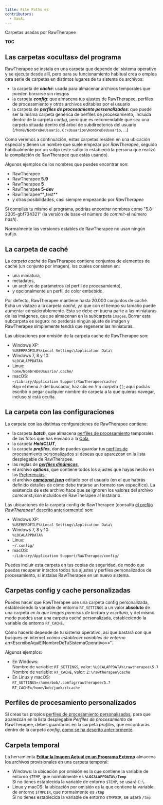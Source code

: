 ```yaml
---
title: File Paths es
contributors:
  - XavAL
---
```


<div class="pagetitle">

Carpetas usadas por RawTherapee

</div>

__TOC__

## Las carpetas «ocultas» del programa

RawTherapee se instala en una carpeta que depende del sistema operativo
y se ejecuta desde allí, pero para su funcionamiento habitual crea o
emplea otra serie de carpetas en distintos lugares de tu sistema de
archivos:

- la carpeta de ***caché***: usada para almacenar archivos temporales
  que pueden borrarse sin riesgos
- la carpeta ***config***: que almacena tus ajustes de RawTherapee,
  perfiles de procesamiento y otros archivos editables por el usuario
- la carpeta de ***perfiles de procesamiento personalizados***: que
  puede ser la misma carpeta genérica de perfiles de procesamiento,
  incluída dentro de la carpeta *config*, pero que es recomendable que
  sea una carpeta situada dentro del árbol de subdirectorios del usuario
  (`/home/NombreDeUsuario`, `C:\Usuarios\NombreDeUsuario`, ...)

Como veremos a continuación, estas carpetas residen en una ubicación
especial y tienen un nombre que suele empezar por *RawTherapee*, seguido
habitualmente por un sufijo (este sufijo lo estableció la persona que
realizó la compilación de RawTherapee que estás usando).

Algunos ejemplos de los nombres que puedes encontrar son:

- RawTherapee
- RawTherapee **5.9**
- RawTherapee **5**
- RawTherapee **5-dev**
- RawTherapee**_test**
- y otras posibilidades, casi siempre empezando por *RawTherapee*

Si compilas tu mismo el programa, podrías encontrar nombres como
"5.8-2305-gbf734321" (la versión de base-el número de *commit*-el número
*hash*).

Normalmente las versiones estables de RawTherapee no usan ningún sufijo.

## La carpeta de caché

La *carpeta caché* de RawTherapee contiene conjuntos de elementos de
caché (un conjunto por imagen), los cuales consisten en:

- una miniatura,
- metadatos,
- un archivo de parámetros (el perfil de procesamiento),
- y opcionalmente un perfil de color embebido.

Por defecto, RawTherapee mantiene hasta 20.000 conjuntos de caché. Echa
un vistazo a la carpeta *caché*, ya que con el tiempo su tamaño puede
aumentar considerablemente. Esto se debe en buena parte a las miniaturas
de las imágenes, que se almacenan en la subcarpeta `images`. Borrar esta
subcarpeta es seguro: no perderás ningún ajuste de imagen y RawTherapee
simplemente tendrá que regenerar las miniaturas.

Las ubicaciones por omisión de la carpeta cache de RawTherapee son:

- Windows XP:  
  `%USERPROFILE%\Local Settings\Application Data\`
- Windows 7, 8 y 10:  
  `%LOCALAPPDATA%`
- Linux:  
  `home/NombreDeUsuario/.cache/`
- macOS:  
  `~/Library/Application Support/RawTherapee/cache/`  
  Bajo el menú *Ir* del buscador, haz clic en *Ir a carpeta* ( ); aquí
  podrás escribir o pegar cualquier nombre de carpeta a la que quieras
  navegar, incluso si está oculta.

## La carpeta con las configuraciones

La carpeta con las distintas confguraciones de RawTherapee contiene:

- la carpeta ***batch***, que almacena [perfiles de
  procesamiento](Sidecar_Files_-_Processing_Profiles/es.md)
  temporales de las fotos que has enviado a la
  [Cola](Queue/es.md),
- la carpeta ***HaldCLUT***,
- la carpeta ***profiles***, donde puedes guardar tus [perfiles de
  procesamiento
  personalizados](Sidecar_Files_-_Processing_Profiles/es#Cómo_crear_tus_propios_perfiles_de_procesamiento.md)
  si deseas que aparezcan en la lista desplegable de RawTherapee.
- las reglas de ***[perfiles
  dinámicos](Dynamic_processing_profiles/es.md)***,
- el archivo ***options***, que contiene todos los ajustes que hayas
  hecho en las [Preferencias](Preferences/es.md),
- el archivo
  ***[camconst.json](Adding_Support_for_New_Raw_Formats/es.md)***
  editado por el usuario (en el que habrás definido detalles de cómo
  debe tratarse un formato raw específico). La existencia de este
  archivo hace que se ignoren los valores del archivo *camconst.json*
  incluídos en RawTherapee al instalarlo.

Las ubicaciones de la carpeta config de RawTherapee (consulta [el
prefijo *RawTherapee\** descrito
anteriormente](#Las_carpetas_«ocultas»_del_programa.md)) son:

- Windows XP:  
  `%USERPROFILE%\Local Settings\Application Data\`
- Windows 7, 8 y 10:  
  `%LOCALAPPDATA%`
- Linux:  
  `~/.config/`
- macOS:  
  `~/Library/Application Support/RawTherapee/config/`

Puedes incluir esta carpeta en tus copias de seguridad, de modo que
puedas recuperar intactos todos tus ajustes y perfiles personalizados de
procesamiento, si instalas RawTherapee en un nuevo sistema.

## Carpetas config y cache personalizadas

Puedes hacer que RawTherapee use una carpeta config personalizada,
estableciendo la variable de entorno `RT_SETTINGS` a un valor
**absoluto** de una carpeta *en la que tengas permisos de lectura y
escritura*, y del mismo modo puedes usar una carpeta caché
personalizada, estableciendo la variable de entorno `RT_CACHE`.

Cómo hacerlo depende de tu sistema operativo, así que bastará con que
busques en internet *«cómo establecer variables de entorno
en*<EscreibeAquíElNombreDeTuSistemaOperativo>»''.

Algunos ejemplos:

- En Windows:  
  Nombre de variable: `RT_SETTINGS`, valor:
  `%LOCALAPPDATA%\rawtherapee\5.7`  
  Nombre de variable: `RT_CACHE`, valor: `Z:\rawtherapee\cache`
- En Linux y macOS:  
  `RT_SETTINGS=/home/bob/.config/rawtherapee/5.7`  
  `RT_CACHE=/home/bob/junk/rtcache`

## Perfiles de procesamiento personalizados

Si creas tus propios [perfiles de procesamiento
personalizados](Sidecar_Files_-_Processing_Profiles/es#Cómo_crear_tus_propios_perfiles_de_procesamiento.md),
para que aparezcan en la lista desplegable *Perfiles de procesamiento*
de RawTherapee, debes guardarlos en la carpeta *profiles*, que
encontrarás dentro de la carpeta *config*, [como se ha descrito
anteriormente](#La_carpeta_con_las_configuraciones.md).

## Carpeta temporal

La herramienta **[Editar la Imagen Actual en un Programa
Externo](Edit_Current_Image_in_External_Editor/es.md)** almacena
los archivos provisionales en una carpeta temporal:

- Windows: la ubicación por omisión es la que contiene la variable de
  entorno `$TEMP`, que normalmente es **`%LOCALAPPDATA%/Temp`**  
  Si no tienes establecida la variable de entorno `$TEMP`, se usará
  `C:\`.
- Linux y macOS: la ubicación por omisión es la que contiene la variable
  de entorno `$TMPDIR`, que normalmente es **`/tmp`**  
  Si no tienes establecida la variable de entorno `$TMPDIR`, se usará
  `/tmp`
